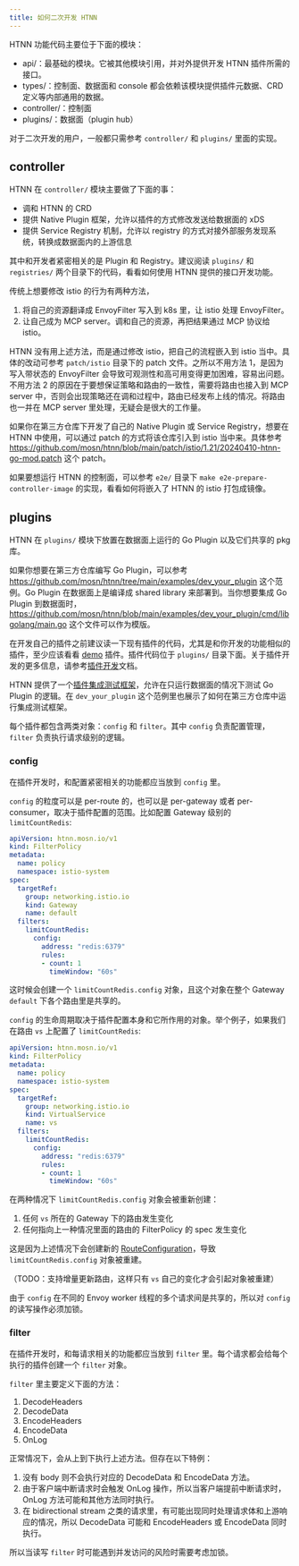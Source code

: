 ```yaml
---
title: 如何二次开发 HTNN
---
```


HTNN 功能代码主要位于下面的模块：

* api/：最基础的模块。它被其他模块引用，并对外提供开发 HTNN 插件所需的接口。
* types/：控制面、数据面和 console 都会依赖该模块提供插件元数据、CRD 定义等内部通用的数据。
* controller/：控制面
* plugins/：数据面（plugin hub）

对于二次开发的用户，一般都只需参考 `controller/` 和 `plugins/` 里面的实现。

## controller

HTNN 在 `controller/` 模块主要做了下面的事：

* 调和 HTNN 的 CRD
* 提供 Native Plugin 框架，允许以插件的方式修改发送给数据面的 xDS
* 提供 Service Registry 机制，允许以 registry 的方式对接外部服务发现系统，转换成数据面内的上游信息

其中和开发者紧密相关的是 Plugin 和 Registry。建议阅读 `plugins/` 和 `registries/` 两个目录下的代码，看看如何使用 HTNN 提供的接口开发功能。

传统上想要修改 istio 的行为有两种方法，

1. 将自己的资源翻译成 EnvoyFilter 写入到 k8s 里，让 istio 处理 EnvoyFilter。
2. 让自己成为 MCP server。调和自己的资源，再把结果通过 MCP 协议给 istio。

HTNN 没有用上述方法，而是通过修改 istio，把自己的流程嵌入到 istio 当中。具体的改动可参考 `patch/istio` 目录下的 patch 文件。之所以不用方法 1，是因为写入带状态的 EnvoyFilter 会导致可观测性和高可用变得更加困难，容易出问题。不用方法 2 的原因在于要想保证策略和路由的一致性，需要将路由也接入到 MCP server 中，否则会出现策略还在调和过程中，路由已经发布上线的情况。将路由也一并在 MCP server 里处理，无疑会是很大的工作量。

如果你在第三方仓库下开发了自己的 Native Plugin 或 Service Registry，想要在 HTNN 中使用，可以通过 patch 的方式将该仓库引入到 istio 当中来。具体参考 https://github.com/mosn/htnn/blob/main/patch/istio/1.21/20240410-htnn-go-mod.patch 这个 patch。

如果要想运行 HTNN 的控制面，可以参考 `e2e/` 目录下 `make e2e-prepare-controller-image` 的实现，看看如何将嵌入了 HTNN 的 istio 打包成镜像。

## plugins

HTNN 在 `plugins/` 模块下放置在数据面上运行的 Go Plugin 以及它们共享的 pkg 库。

如果你想要在第三方仓库编写 Go Plugin，可以参考 https://github.com/mosn/htnn/tree/main/examples/dev_your_plugin 这个范例。Go Plugin 在数据面上是编译成 shared library 来部署到。当你想要集成 Go Plugin 到数据面时，https://github.com/mosn/htnn/blob/main/examples/dev_your_plugin/cmd/libgolang/main.go 这个文件可以作为模版。

在开发自己的插件之前建议读一下现有插件的代码，尤其是和你开发的功能相似的插件，至少应该看看 [demo](https://github.com/mosn/htnn/tree/main/plugins/plugins/demo) 插件。插件代码位于 `plugins/` 目录下面。关于插件开发的更多信息，请参考[插件开发](./plugin_development.md)文档。

HTNN 提供了一个[插件集成测试框架](./plugin_integration_test_framework.md)，允许在只运行数据面的情况下测试 Go Plugin 的逻辑。在 `dev_your_plugin` 这个范例里也展示了如何在第三方仓库中运行集成测试框架。

每个插件都包含两类对象：`config` 和 `filter`。其中 `config` 负责配置管理，`filter` 负责执行请求级别的逻辑。

### config

在插件开发时，和配置紧密相关的功能都应当放到 `config` 里。

`config` 的粒度可以是 per-route 的，也可以是 per-gateway 或者 per-consumer，取决于插件配置的范围。比如配置 Gateway 级别的 `limitCountRedis`:

```yaml
apiVersion: htnn.mosn.io/v1
kind: FilterPolicy
metadata:
  name: policy
  namespace: istio-system
spec:
  targetRef:
    group: networking.istio.io
    kind: Gateway
    name: default
  filters:
    limitCountRedis:
      config:
        address: "redis:6379"
        rules:
        - count: 1
          timeWindow: "60s"
```

这时候会创建一个 `limitCountRedis.config` 对象，且这个对象在整个 Gateway `default` 下各个路由里是共享的。

`config` 的生命周期取决于插件配置本身和它所作用的对象。举个例子，如果我们在路由 `vs` 上配置了 `limitCountRedis`:

```yaml
apiVersion: htnn.mosn.io/v1
kind: FilterPolicy
metadata:
  name: policy
  namespace: istio-system
spec:
  targetRef:
    group: networking.istio.io
    kind: VirtualService
    name: vs
  filters:
    limitCountRedis:
      config:
        address: "redis:6379"
        rules:
        - count: 1
          timeWindow: "60s"
```

在两种情况下 `limitCountRedis.config` 对象会被重新创建：
1. 任何 `vs` 所在的 Gateway 下的路由发生变化
2. 任何指向上一种情况里面的路由的 FilterPolicy 的 spec 发生变化

这是因为上述情况下会创建新的 [RouteConfiguration](https://www.envoyproxy.io/docs/envoy/latest/api-v3/config/route/v3/route.proto#envoy-v3-api-msg-config-route-v3-routeconfiguration)，导致 `limitCountRedis.config` 对象被重建。

（TODO：支持增量更新路由，这样只有 `vs` 自己的变化才会引起对象被重建）

由于 `config` 在不同的 Envoy worker 线程的多个请求间是共享的，所以对 `config` 的读写操作必须加锁。

### filter

在插件开发时，和每请求相关的功能都应当放到 `filter` 里。每个请求都会给每个执行的插件创建一个 `filter` 对象。

`filter` 里主要定义下面的方法：

1. DecodeHeaders
2. DecodeData
3. EncodeHeaders
4. EncodeData
5. OnLog

正常情况下，会从上到下执行上述方法。但存在以下特例：

1. 没有 body 则不会执行对应的 DecodeData 和 EncodeData 方法。
2. 由于客户端中断请求时会触发 OnLog 操作，所以当客户端提前中断请求时，OnLog 方法可能和其他方法同时执行。
3. 在 bidirectional stream 之类的请求里，有可能出现同时处理请求体和上游响应的情况，所以 DecodeData 可能和 EncodeHeaders 或 EncodeData 同时执行。

所以当读写 `filter` 时可能遇到并发访问的风险时需要考虑加锁。
